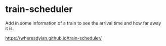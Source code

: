 # train-scheduler

Add in some information of a train to see the arrival time and how far away it is.

https://wheresdylan.github.io/train-scheduler/
